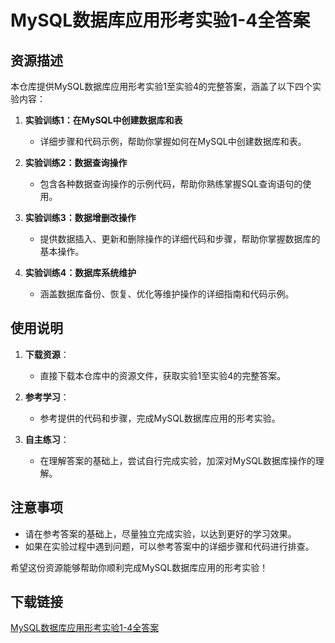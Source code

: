 # MySQL数据库应用形考实验1-4全答案

## 资源描述

本仓库提供MySQL数据库应用形考实验1至实验4的完整答案，涵盖了以下四个实验内容：

1. **实验训练1：在MySQL中创建数据库和表**
   - 详细步骤和代码示例，帮助你掌握如何在MySQL中创建数据库和表。

2. **实验训练2：数据查询操作**
   - 包含各种数据查询操作的示例代码，帮助你熟练掌握SQL查询语句的使用。

3. **实验训练3：数据增删改操作**
   - 提供数据插入、更新和删除操作的详细代码和步骤，帮助你掌握数据库的基本操作。

4. **实验训练4：数据库系统维护**
   - 涵盖数据库备份、恢复、优化等维护操作的详细指南和代码示例。

## 使用说明

1. **下载资源**：
   - 直接下载本仓库中的资源文件，获取实验1至实验4的完整答案。

2. **参考学习**：
   - 参考提供的代码和步骤，完成MySQL数据库应用的形考实验。

3. **自主练习**：
   - 在理解答案的基础上，尝试自行完成实验，加深对MySQL数据库操作的理解。

## 注意事项

- 请在参考答案的基础上，尽量独立完成实验，以达到更好的学习效果。
- 如果在实验过程中遇到问题，可以参考答案中的详细步骤和代码进行排查。

希望这份资源能够帮助你顺利完成MySQL数据库应用的形考实验！

## 下载链接

[MySQL数据库应用形考实验1-4全答案](https://pan.quark.cn/s/302c86bc400a)